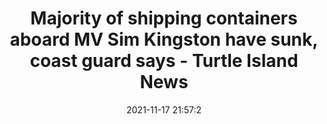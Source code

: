 ---
"title": "Majority of shipping containers aboard MV Sim Kingston have sunk, coast guard says - Turtle Island News"
"date": "2021-11-17 21:57:2"
"feed_name": "GOOGLENEWSMINING"
"feed_website": "https://news.google.com/search?q=mining%2Bincident&hl=en-US&gl=US&ceid=US:en"
"feed_rss": "https://news.google.com/rss/search?q=mining%2Bincident&hl=en-US&gl=US&ceid=US:en"
"link": "https://theturtleislandnews.com/index.php/2021/11/17/majority-of-shipping-containers-aboard-mv-sim-kingston-have-sunk-coast-guard-says/"
"source": "{'href': 'https://theturtleislandnews.com', 'title': 'Turtle Island News'}"
"file": "_posts/2021-1-1-38ab5dc69e361dd871370ced5eac71c80f899ae1.md"
"accident": "0"
"drilling": "0"
"dead": "0"
"injured": "0"
"arrested": "0"
"place": "unknown place"
"where": "unknown site"
"causes": "unknown"
"place_uri": "unknown place"
---